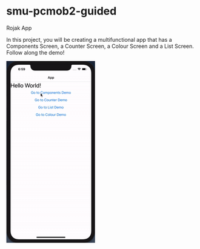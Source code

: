 # smu-pcmob2-guided
Rojak App

In this project, you will be creating a multifunctional app that has a Components Screen, a Counter Screen, a Colour Screen and a List Screen.
Follow along the demo!

![alt-text](https://github.com/Tinkercademy/smu-pcmob2-guided/blob/master/project-1-video.gif)

